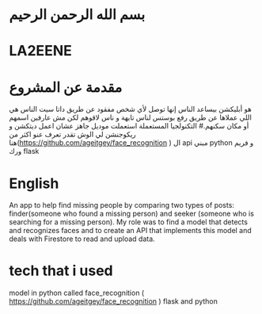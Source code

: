 # بسم الله الرحمن الرحيم
# LA2EENE
 # مقدمة عن المشروع

هو أبليكشن بيساعد الناس إنها توصل لأي شخص مفقود عن طريق داتا سيت الناس هي اللي عملاها عن طريق رفع بوستس لناس تايهة و ناس لاقوهم لكن مش عارفين اسمهم أو مكان سكنهم.# التكنولجيا المستعملة
استعملت موديل جاهز عشان اعمل ديتكشن و ريكوجنشن لي الوش تقدر تعرف عنو اكثر من هنا(https://github.com/ageitgey/face_recognition )
ال api مبني python و فريم ورك flask 
 
# English
An app to help find missing people by comparing two types of posts: finder(someone who found a missing person) and seeker (someone who is searching for a missing person).
My role was to find a model that detects and recognizes faces and to create an API that implements this model and deals with Firestore to read and upload data.
# tech that i used 
model in python called face_recognition ( https://github.com/ageitgey/face_recognition ) 
flask and python 
